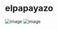 # elpapayazo

![image](https://github.com/carlosjvargase/elpapayazo/assets/104727028/3af111d1-3205-49e5-8ccc-1aa45e99f5d8)
![image](https://github.com/carlosjvargase/elpapayazo/assets/104727028/1a3ed69e-842f-4f75-a47b-9e62dd3bbb1f)

